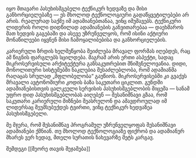 იყო მთავარი პასუხისმგებელი ტექნიკურ ხედვაზე და მისი განხორციელებაზე — ეს მხოლოდ ტექნოლოგიური გადაწყვეტილებები არ არის. რეალურად საქმე იმ ადამიანებთანაა, ვინც იმუშავებს. ტექნიკური ლიდერის როლი დიდწილად ადამიანების განვითარებაა — დაეხმაროს მათ ხედვის გაგებაში და ასევე უზრუნველყოს, რომ ისინი აქტიური მონაწილეები იყვნენ მისი ჩამოყალიბებისა და განხორციელების.

კარიერული ზრდის ხელშეწყობა შეიძლება მრავალ ფორმას იღებდეს, რაც ამ წიგნის ფარგლებს სცილდება. მაგრამ არის ერთი ასპექტი, სადაც მიკროსერვისული არქიტექტურა განსაკუთრებით მნიშვნელოვანია. დიდი, მონოლითური სისტემებში ნაკლებია შესაძლებლობა, რომ ადამიანმა რაღაცას სრულად „მფლობელობა“ გაუწიოს. მიკროსერვისებში კი გვაქვს მრავალი ავტონომიური კოდის ბაზა საკუთარი ციკლით. გუნდში ადამიანებისთვის ცალკეული სერვისის პასუხისმგებლობის მიცემა — სანამ უფრო დიდ პასუხისმგებლობას აიღებენ — შესანიშნავი გზაა, რომ საკუთარი კარიერული მიზნები შეასრულონ და ამავდროულად იმ ლიდერსაც შეუმსუბუქდეს ტვირთი, ვინც ტექნიკურ ხედვაზეა პასუხისმგებელი.

მე მჯერა, რომ შესანიშნავ პროგრამულ უზრუნველყოფას შესანიშნავი ადამიანები ქმნიან. თუ მხოლოდ ტექნოლოგიაზე ფიქრობ და ადამიანურ მხარეს ვერ ხედავ, მთელი სურათის ნახევარზე მეტს კარგავ.


შემდეგი [[მეორე თავის შეჯამება]]